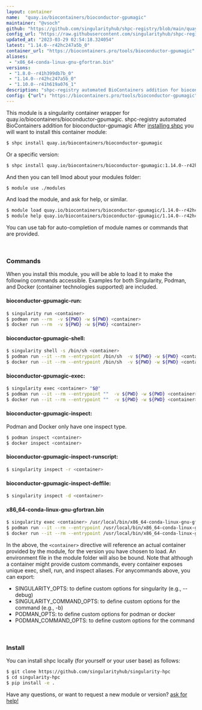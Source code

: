 ```yaml
---
layout: container
name:  "quay.io/biocontainers/bioconductor-gpumagic"
maintainer: "@vsoch"
github: "https://github.com/singularityhub/shpc-registry/blob/main/quay.io/biocontainers/bioconductor-gpumagic/container.yaml"
config_url: "https://raw.githubusercontent.com/singularityhub/shpc-registry/main/quay.io/biocontainers/bioconductor-gpumagic/container.yaml"
updated_at: "2023-03-29 02:54:18.324054"
latest: "1.14.0--r42hc247a5b_0"
container_url: "https://biocontainers.pro/tools/bioconductor-gpumagic"
aliases:
 - "x86_64-conda-linux-gnu-gfortran.bin"
versions:
 - "1.8.0--r41h399db7b_0"
 - "1.14.0--r42hc247a5b_0"
 - "1.10.0--r41h619a076_1"
description: "shpc-registry automated BioContainers addition for bioconductor-gpumagic"
config: {"url": "https://biocontainers.pro/tools/bioconductor-gpumagic", "maintainer": "@vsoch", "description": "shpc-registry automated BioContainers addition for bioconductor-gpumagic", "latest": {"1.14.0--r42hc247a5b_0": "sha256:3c73af63c14dc74c5fde9efa0af35406488eea7db5407eda29eb8dc95bd237a0"}, "tags": {"1.8.0--r41h399db7b_0": "sha256:c3f94f30b30c35d1b78b6dd2d5c548839bd77e3f8b972427a6e833e3dd4f1b9d", "1.14.0--r42hc247a5b_0": "sha256:3c73af63c14dc74c5fde9efa0af35406488eea7db5407eda29eb8dc95bd237a0", "1.10.0--r41h619a076_1": "sha256:fc7f15d78b2abd3a82706c0f00448aa25f3086bd0c9fb69e32eef8cce1a09573"}, "docker": "quay.io/biocontainers/bioconductor-gpumagic", "aliases": {"x86_64-conda-linux-gnu-gfortran.bin": "/usr/local/bin/x86_64-conda-linux-gnu-gfortran.bin"}}
---
```


This module is a singularity container wrapper for quay.io/biocontainers/bioconductor-gpumagic.
shpc-registry automated BioContainers addition for bioconductor-gpumagic
After [installing shpc](#install) you will want to install this container module:


```bash
$ shpc install quay.io/biocontainers/bioconductor-gpumagic
```

Or a specific version:

```bash
$ shpc install quay.io/biocontainers/bioconductor-gpumagic:1.14.0--r42hc247a5b_0
```

And then you can tell lmod about your modules folder:

```bash
$ module use ./modules
```

And load the module, and ask for help, or similar.

```bash
$ module load quay.io/biocontainers/bioconductor-gpumagic/1.14.0--r42hc247a5b_0
$ module help quay.io/biocontainers/bioconductor-gpumagic/1.14.0--r42hc247a5b_0
```

You can use tab for auto-completion of module names or commands that are provided.

<br>

### Commands

When you install this module, you will be able to load it to make the following commands accessible.
Examples for both Singularity, Podman, and Docker (container technologies supported) are included.

#### bioconductor-gpumagic-run:

```bash
$ singularity run <container>
$ podman run --rm  -v ${PWD} -w ${PWD} <container>
$ docker run --rm  -v ${PWD} -w ${PWD} <container>
```

#### bioconductor-gpumagic-shell:

```bash
$ singularity shell -s /bin/sh <container>
$ podman run --it --rm --entrypoint /bin/sh  -v ${PWD} -w ${PWD} <container>
$ docker run --it --rm --entrypoint /bin/sh  -v ${PWD} -w ${PWD} <container>
```

#### bioconductor-gpumagic-exec:

```bash
$ singularity exec <container> "$@"
$ podman run --it --rm --entrypoint ""  -v ${PWD} -w ${PWD} <container> "$@"
$ docker run --it --rm --entrypoint ""  -v ${PWD} -w ${PWD} <container> "$@"
```

#### bioconductor-gpumagic-inspect:

Podman and Docker only have one inspect type.

```bash
$ podman inspect <container>
$ docker inspect <container>
```

#### bioconductor-gpumagic-inspect-runscript:

```bash
$ singularity inspect -r <container>
```

#### bioconductor-gpumagic-inspect-deffile:

```bash
$ singularity inspect -d <container>
```


#### x86_64-conda-linux-gnu-gfortran.bin

```bash
$ singularity exec <container> /usr/local/bin/x86_64-conda-linux-gnu-gfortran.bin
$ podman run --it --rm --entrypoint /usr/local/bin/x86_64-conda-linux-gnu-gfortran.bin   -v ${PWD} -w ${PWD} <container> -c " $@"
$ docker run --it --rm --entrypoint /usr/local/bin/x86_64-conda-linux-gnu-gfortran.bin   -v ${PWD} -w ${PWD} <container> -c " $@"
```



In the above, the `<container>` directive will reference an actual container provided
by the module, for the version you have chosen to load. An environment file in the
module folder will also be bound. Note that although a container
might provide custom commands, every container exposes unique exec, shell, run, and
inspect aliases. For anycommands above, you can export:

 - SINGULARITY_OPTS: to define custom options for singularity (e.g., --debug)
 - SINGULARITY_COMMAND_OPTS: to define custom options for the command (e.g., -b)
 - PODMAN_OPTS: to define custom options for podman or docker
 - PODMAN_COMMAND_OPTS: to define custom options for the command

<br>

### Install

You can install shpc locally (for yourself or your user base) as follows:

```bash
$ git clone https://github.com/singularityhub/singularity-hpc
$ cd singularity-hpc
$ pip install -e .
```

Have any questions, or want to request a new module or version? [ask for help!](https://github.com/singularityhub/singularity-hpc/issues)